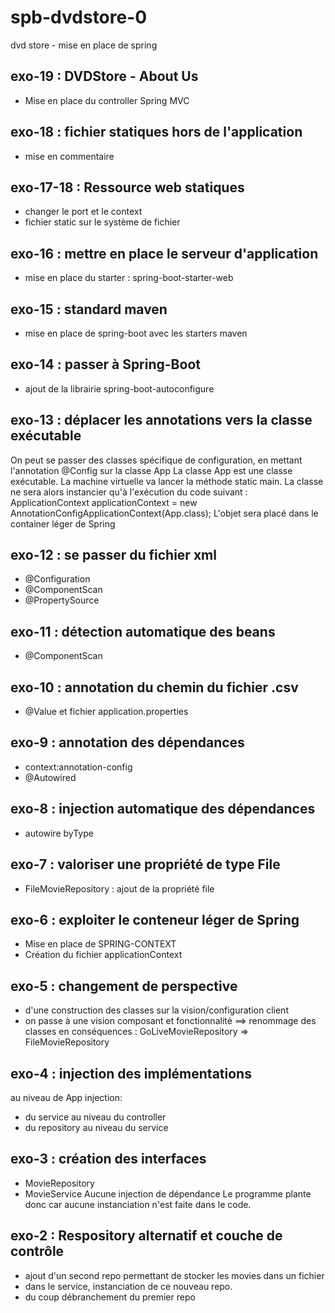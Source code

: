 # spb-dvdstore-0
dvd store - mise en place de spring


## exo-19 : DVDStore - About Us
- Mise en place du controller Spring MVC

## exo-18 : fichier statiques hors de l'application
- mise en commentaire

## exo-17-18 : Ressource web statiques
- changer le port et le context
- fichier static sur le système de fichier

## exo-16 : mettre en place le serveur d'application
- mise en place du starter : spring-boot-starter-web

## exo-15 : standard maven
- mise en place de spring-boot avec les starters maven

## exo-14 : passer à Spring-Boot
- ajout de la librairie spring-boot-autoconfigure

## exo-13 : déplacer les annotations vers la classe exécutable
On peut se passer des classes spécifique de configuration,
en mettant l'annotation @Config sur la classe App
La classe App est une classe exécutable.
La machine virtuelle va lancer la méthode static main.
La classe ne sera alors instancier qu'à l'exécution du code suivant :
ApplicationContext applicationContext = new AnnotationConfigApplicationContext(App.class);
L'objet sera placé dans le container léger de Spring

## exo-12 : se passer du fichier xml
- @Configuration
- @ComponentScan
- @PropertySource

## exo-11 : détection automatique des beans
- @ComponentScan

## exo-10 : annotation du chemin du fichier .csv
- @Value et fichier application.properties

## exo-9 : annotation des dépendances
- context:annotation-config
- @Autowired

## exo-8 : injection automatique des dépendances
- autowire byType

## exo-7 : valoriser une propriété de type File
- FileMovieRepository : ajout de la propriété file

## exo-6 : exploiter le conteneur léger de Spring
- Mise en place de SPRING-CONTEXT
- Création du fichier applicationContext

## exo-5 : changement de perspective
- d'une construction des classes sur la vision/configuration client
- on passe à une vision composant et fonctionnalité
==> renommage des classes en conséquences : 
GoLiveMovieRepository => FileMovieRepository

## exo-4 : injection des implémentations
au niveau de App injection:
- du service au niveau du controller
- du repository au niveau du service

## exo-3 : création des interfaces
- MovieRepository
- MovieService
Aucune injection de dépendance
Le programme plante donc car aucune instanciation n'est faite dans le code.

## exo-2 : Respository alternatif et couche de contrôle
- ajout d'un second repo permettant de stocker les movies dans un fichier
- dans le service, instanciation de ce nouveau repo.
- du coup débranchement du premier repo